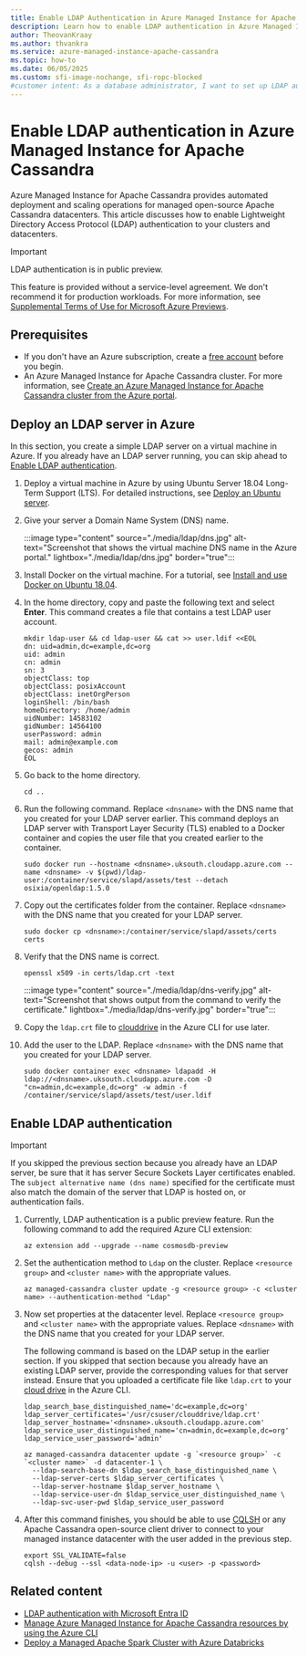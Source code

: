 ```yaml
---
title: Enable LDAP Authentication in Azure Managed Instance for Apache Cassandra
description: Learn how to enable LDAP authentication in Azure Managed Instance for Apache Cassandra in your clusters and datacenters.
author: TheovanKraay
ms.author: thvankra
ms.service: azure-managed-instance-apache-cassandra
ms.topic: how-to
ms.date: 06/05/2025
ms.custom: sfi-image-nochange, sfi-ropc-blocked
#customer intent: As a database administrator, I want to set up LDAP authentication in Azure Managed Instance for Apache Cassandra.
---
```


# Enable LDAP authentication in Azure Managed Instance for Apache Cassandra

Azure Managed Instance for Apache Cassandra provides automated deployment and scaling operations for managed open-source Apache Cassandra datacenters. This article discusses how to enable Lightweight Directory Access Protocol (LDAP) authentication to your clusters and datacenters.

> [!IMPORTANT]
> LDAP authentication is in public preview.
>
> This feature is provided without a service-level agreement. We don't recommend it for production workloads. For more information, see [Supplemental Terms of Use for Microsoft Azure Previews](https://azure.microsoft.com/support/legal/preview-supplemental-terms/).

## Prerequisites

- If you don't have an Azure subscription, create a [free account](https://azure.microsoft.com/pricing/purchase-options/azure-account?cid=msft_learn) before you begin.
- An Azure Managed Instance for Apache Cassandra cluster. For more information, see [Create an Azure Managed Instance for Apache Cassandra cluster from the Azure portal](create-cluster-portal.md).

## Deploy an LDAP server in Azure

In this section, you create a simple LDAP server on a virtual machine in Azure. If you already have an LDAP server running, you can skip ahead to [Enable LDAP authentication](ldap.md#enable-ldap-authentication).

1. Deploy a virtual machine in Azure by using Ubuntu Server 18.04 Long-Term Support (LTS). For detailed instructions, see [Deploy an Ubuntu server](visualize-prometheus-grafana.md#deploy-an-ubuntu-server).

1. Give your server a Domain Name System (DNS) name.

   :::image type="content" source="./media/ldap/dns.jpg" alt-text="Screenshot that shows the virtual machine DNS name in the Azure portal." lightbox="./media/ldap/dns.jpg" border="true":::

1. Install Docker on the virtual machine. For a tutorial, see [Install and use Docker on Ubuntu 18.04](https://www.digitalocean.com/community/tutorials/how-to-install-and-use-docker-on-ubuntu-18-04).

1. In the home directory, copy and paste the following text and select **Enter**. This command creates a file that contains a test LDAP user account.

    ```shell
    mkdir ldap-user && cd ldap-user && cat >> user.ldif <<EOL
    dn: uid=admin,dc=example,dc=org
    uid: admin
    cn: admin
    sn: 3
    objectClass: top
    objectClass: posixAccount
    objectClass: inetOrgPerson
    loginShell: /bin/bash
    homeDirectory: /home/admin
    uidNumber: 14583102
    gidNumber: 14564100
    userPassword: admin
    mail: admin@example.com
    gecos: admin
    EOL 
    ```

1. Go back to the home directory.

    ```shell
    cd ..
    ```

1. Run the following command. Replace `<dnsname>` with the DNS name that you created for your LDAP server earlier. This command deploys an LDAP server with Transport Layer Security (TLS) enabled to a Docker container and copies the user file that you created earlier to the container.  

    ```shell
    sudo docker run --hostname <dnsname>.uksouth.cloudapp.azure.com --name <dnsname> -v $(pwd)/ldap-user:/container/service/slapd/assets/test --detach osixia/openldap:1.5.0
    ```

1. Copy out the certificates folder from the container. Replace `<dnsname>` with the DNS name that you created for your LDAP server.

    ```shell
    sudo docker cp <dnsname>:/container/service/slapd/assets/certs certs
    ```

1. Verify that the DNS name is correct.

    ```shell
    openssl x509 -in certs/ldap.crt -text
    ```

   :::image type="content" source="./media/ldap/dns-verify.jpg" alt-text="Screenshot that shows output from the command to verify the certificate." lightbox="./media/ldap/dns-verify.jpg" border="true":::

1. Copy the `ldap.crt` file to [clouddrive](/azure/cloud-shell/persisting-shell-storage) in the Azure CLI for use later.

1. Add the user to the LDAP. Replace `<dnsname>` with the DNS name that you created for your LDAP server.

    ```shell
    sudo docker container exec <dnsname> ldapadd -H ldap://<dnsname>.uksouth.cloudapp.azure.com -D "cn=admin,dc=example,dc=org" -w admin -f /container/service/slapd/assets/test/user.ldif
    ```

## Enable LDAP authentication

> [!IMPORTANT]
> If you skipped the previous section because you already have an LDAP server, be sure that it has server Secure Sockets Layer certificates enabled. The `subject alternative name (dns name)` specified for the certificate must also match the domain of the server that LDAP is hosted on, or authentication fails.

1. Currently, LDAP authentication is a public preview feature. Run the following command to add the required Azure CLI extension:

   ```azurecli-interactive
   az extension add --upgrade --name cosmosdb-preview
   ```

1. Set the authentication method to `Ldap` on the cluster. Replace `<resource group>` and `<cluster name>` with the appropriate values.

   ```azurecli-interactive
   az managed-cassandra cluster update -g <resource group> -c <cluster name> --authentication-method "Ldap"
   ```

1. Now set properties at the datacenter level. Replace `<resource group>` and `<cluster name>` with the appropriate values. Replace `<dnsname>` with the DNS name that you created for your LDAP server.

   The following command is based on the LDAP setup in the earlier section. If you skipped that section because you already have an existing LDAP server, provide the corresponding values for that server instead. Ensure that you uploaded a certificate file like `ldap.crt` to your [cloud drive](/azure/cloud-shell/persisting-shell-storage) in the Azure CLI.

   ```azurecli-interactive
   ldap_search_base_distinguished_name='dc=example,dc=org'
   ldap_server_certificates='/usr/csuser/clouddrive/ldap.crt'
   ldap_server_hostname='<dnsname>.uksouth.cloudapp.azure.com'
   ldap_service_user_distinguished_name='cn=admin,dc=example,dc=org'
   ldap_service_user_password='admin'
    
   az managed-cassandra datacenter update -g `<resource group>` -c `<cluster name>` -d datacenter-1 \
     --ldap-search-base-dn $ldap_search_base_distinguished_name \
     --ldap-server-certs $ldap_server_certificates \
     --ldap-server-hostname $ldap_server_hostname \
     --ldap-service-user-dn $ldap_service_user_distinguished_name \
     --ldap-svc-user-pwd $ldap_service_user_password
   ```

1. After this command finishes, you should be able to use [CQLSH](https://cassandra.apache.org/doc/stable/cassandra/managing/tools/cqlsh.html) or any Apache Cassandra open-source client driver to connect to your managed instance datacenter with the user added in the previous step.

   ```shell
   export SSL_VALIDATE=false
   cqlsh --debug --ssl <data-node-ip> -u <user> -p <password>
   ```

## Related content

- [LDAP authentication with Microsoft Entra ID](/azure/active-directory/fundamentals/auth-ldap)
- [Manage Azure Managed Instance for Apache Cassandra resources by using the Azure CLI](manage-resources-cli.md)
- [Deploy a Managed Apache Spark Cluster with Azure Databricks](deploy-cluster-databricks.md)
